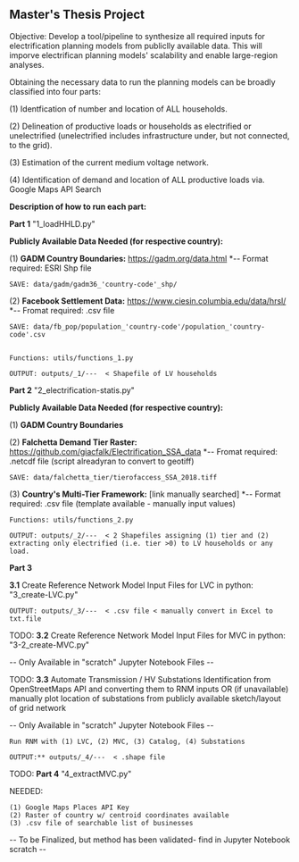 ## Master's Thesis Project

Objective: Develop a tool/pipeline to synthesize all required inputs for electrification planning models from publiclly available data. This will imporve electrifican planning models' scalability and enable large-region analyses. 

Obtaining the necessary data to run the planning models can be broadly classified into four parts: 

(1) Identfication of number and location of ALL households. 

(2) Delineation of productive loads or households as electrified or unelectrified (unelectrified includes infrastructure under, but not connected, to the grid).

(3) Estimation of the current medium voltage network.

(4) Identification of demand and location of ALL productive loads via. Google Maps API Search 

**Description of how to run each part:** 


**Part 1** "1_loadHHLD.py" 

**Publicly Available Data Needed (for respective country):**

(1) **GADM Country Boundaries:** https://gadm.org/data.html
   *-- Format required: ESRI Shp file
    
    SAVE: data/gadm/gadm36_'country-code'_shp/
    
(2) **Facebook Settlement Data:** https://www.ciesin.columbia.edu/data/hrsl/
    *-- Fromat required: .csv file
    
    SAVE: data/fb_pop/population_'country-code'/population_'country-code'.csv

    
    Functions: utils/functions_1.py
    
    OUTPUT: outputs/_1/---  < Shapefile of LV households



**Part 2** "2_electrification-statis.py" 

**Publicly Available Data Needed (for respective country):**

(1) **GADM Country Boundaries** 
    
(2) **Falchetta Demand Tier Raster:** https://github.com/giacfalk/Electrification_SSA_data
    *-- Fromat required: .netcdf file (script alreadyran to convert to geotiff)
    
    SAVE: data/falchetta_tier/tierofaccess_SSA_2018.tiff
    
(3) **Country's Multi-Tier Framework:** [link manually searched]
    *-- Format required: .csv file (template available - manually input values)
 
    Functions: utils/functions_2.py
    
    OUTPUT: outputs/_2/---  < 2 Shapefiles assigning (1) tier and (2) extracting only electrified (i.e. tier >0) to LV households or any load. 



**Part 3** 

**3.1** Create Reference Network Model Input Files for LVC in python: "3_create-LVC.py" 

    OUTPUT: outputs/_3/---  < .csv file < manually convert in Excel to txt.file 



TODO: **3.2** Create Reference Network Model Input Files for MVC in python: "3-2_create-MVC.py" 

-- Only Available in "scratch" Jupyter Notebook Files -- 



TODO: **3.3** Automate Transmission / HV Substations Identification from OpenStreetMaps API and converting them to RNM inputs 
            OR (if unavailable) manually plot location of substations from publicly available sketch/layout of grid network 
            
 -- Only Available in "scratch" Jupyter Notebook Files -- 


    Run RNM with (1) LVC, (2) MVC, (3) Catalog, (4) Substations 

    OUTPUT:** outputs/_4/---  < .shape file 



TODO: **Part 4** "4_extractMVC.py"

NEEDED: 

    (1) Google Maps Places API Key
    (2) Raster of country w/ centroid coordinates available 
    (3) .csv file of searchable list of businesses 

 -- To be Finalized, but method has been validated- find in Jupyter Notebook scratch -- 


